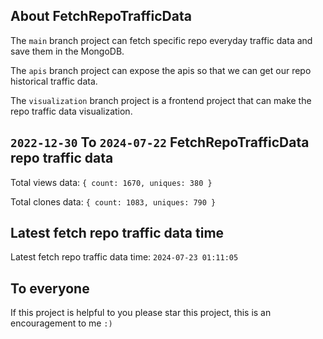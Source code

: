 ## About FetchRepoTrafficData

The `main` branch project can fetch specific repo everyday traffic data and save them in the MongoDB.

The `apis` branch project can expose the apis so that we can get our repo historical traffic data.

The `visualization` branch project is a frontend project that can make the repo traffic data visualization.

## `2022-12-30` To `2024-07-22` FetchRepoTrafficData repo traffic data

Total views data: `{ count: 1670, uniques: 380 }`

Total clones data: `{ count: 1083, uniques: 790 }`

## Latest fetch repo traffic data time

Latest fetch repo traffic data time: `2024-07-23 01:11:05`

## To everyone

If this project is helpful to you please star this project, this is an encouragement to me `:)`



